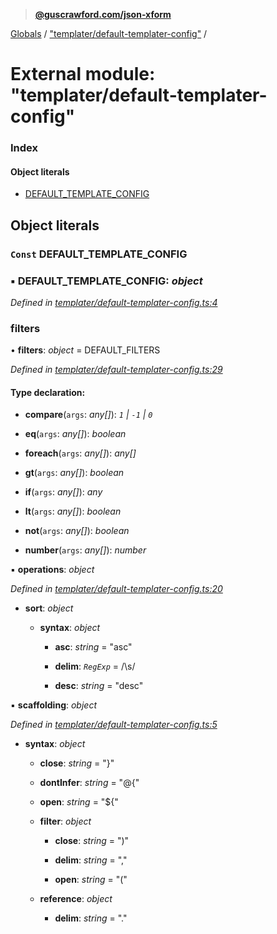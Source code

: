 > **[@guscrawford.com/json-xform](../README.md)**

[Globals](../globals.md) / ["templater/default-templater-config"](_templater_default_templater_config_.md) /

# External module: "templater/default-templater-config"

### Index

#### Object literals

* [DEFAULT_TEMPLATE_CONFIG](_templater_default_templater_config_.md#const-default_template_config)

## Object literals

### `Const` DEFAULT_TEMPLATE_CONFIG

### ▪ **DEFAULT_TEMPLATE_CONFIG**: *object*

*Defined in [templater/default-templater-config.ts:4](https://github.com/guscrawford-com/json-xform/blob/344182c/src/templater/default-templater-config.ts#L4)*

###  filters

• **filters**: *object* =  DEFAULT_FILTERS

*Defined in [templater/default-templater-config.ts:29](https://github.com/guscrawford-com/json-xform/blob/344182c/src/templater/default-templater-config.ts#L29)*

#### Type declaration:

* **compare**(`args`: *any[]*): *`1` | `-1` | `0`*

* **eq**(`args`: *any[]*): *boolean*

* **foreach**(`args`: *any[]*): *any[]*

* **gt**(`args`: *any[]*): *boolean*

* **if**(`args`: *any[]*): *any*

* **lt**(`args`: *any[]*): *boolean*

* **not**(`args`: *any[]*): *boolean*

* **number**(`args`: *any[]*): *number*

▪ **operations**: *object*

*Defined in [templater/default-templater-config.ts:20](https://github.com/guscrawford-com/json-xform/blob/344182c/src/templater/default-templater-config.ts#L20)*

* **sort**: *object*

  * **syntax**: *object*

    * **asc**: *string* = "asc"

    * **delim**: *`RegExp`* = /\s/

    * **desc**: *string* = "desc"

▪ **scaffolding**: *object*

*Defined in [templater/default-templater-config.ts:5](https://github.com/guscrawford-com/json-xform/blob/344182c/src/templater/default-templater-config.ts#L5)*

* **syntax**: *object*

  * **close**: *string* = "}"

  * **dontInfer**: *string* = "@{"

  * **open**: *string* = "${"

  * **filter**: *object*

    * **close**: *string* = ")"

    * **delim**: *string* = ","

    * **open**: *string* = "("

  * **reference**: *object*

    * **delim**: *string* = "."